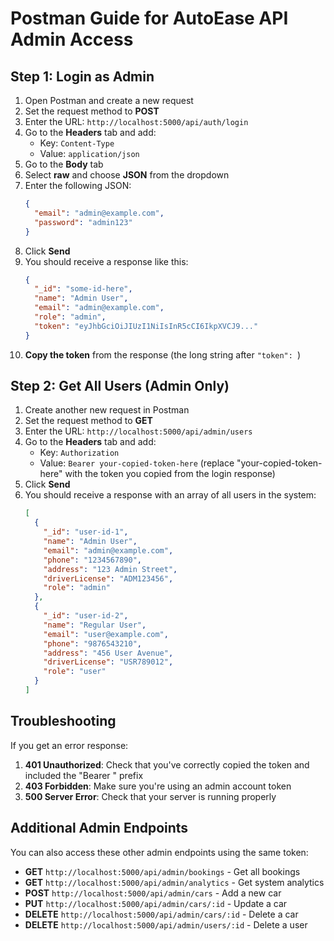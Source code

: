 # Postman Guide for AutoEase API Admin Access

## Step 1: Login as Admin

1. Open Postman and create a new request
2. Set the request method to **POST**
3. Enter the URL: `http://localhost:5000/api/auth/login`
4. Go to the **Headers** tab and add:
   - Key: `Content-Type`
   - Value: `application/json`
5. Go to the **Body** tab
6. Select **raw** and choose **JSON** from the dropdown
7. Enter the following JSON:
   ```json
   {
     "email": "admin@example.com",
     "password": "admin123"
   }
   ```
8. Click **Send**
9. You should receive a response like this:
   ```json
   {
     "_id": "some-id-here",
     "name": "Admin User",
     "email": "admin@example.com",
     "role": "admin",
     "token": "eyJhbGciOiJIUzI1NiIsInR5cCI6IkpXVCJ9..."
   }
   ```
10. **Copy the token** from the response (the long string after `"token": `)

## Step 2: Get All Users (Admin Only)

1. Create another new request in Postman
2. Set the request method to **GET**
3. Enter the URL: `http://localhost:5000/api/admin/users`
4. Go to the **Headers** tab and add:
   - Key: `Authorization`
   - Value: `Bearer your-copied-token-here` (replace "your-copied-token-here" with the token you copied from the login response)
5. Click **Send**
6. You should receive a response with an array of all users in the system:
   ```json
   [
     {
       "_id": "user-id-1",
       "name": "Admin User",
       "email": "admin@example.com",
       "phone": "1234567890",
       "address": "123 Admin Street",
       "driverLicense": "ADM123456",
       "role": "admin"
     },
     {
       "_id": "user-id-2",
       "name": "Regular User",
       "email": "user@example.com",
       "phone": "9876543210",
       "address": "456 User Avenue",
       "driverLicense": "USR789012",
       "role": "user"
     }
   ]
   ```

## Troubleshooting

If you get an error response:

1. **401 Unauthorized**: Check that you've correctly copied the token and included the "Bearer " prefix
2. **403 Forbidden**: Make sure you're using an admin account token
3. **500 Server Error**: Check that your server is running properly

## Additional Admin Endpoints

You can also access these other admin endpoints using the same token:

- **GET** `http://localhost:5000/api/admin/bookings` - Get all bookings
- **GET** `http://localhost:5000/api/admin/analytics` - Get system analytics
- **POST** `http://localhost:5000/api/admin/cars` - Add a new car
- **PUT** `http://localhost:5000/api/admin/cars/:id` - Update a car
- **DELETE** `http://localhost:5000/api/admin/cars/:id` - Delete a car
- **DELETE** `http://localhost:5000/api/admin/users/:id` - Delete a user
